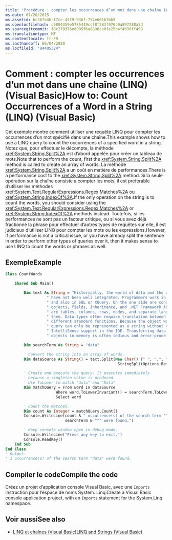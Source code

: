 ```yaml
---
title: 'Procédure : compter les occurrences d’un mot dans une chaîne (LINQ)'
ms.date: 07/20/2015
ms.assetid: bc367e46-f7cc-45f9-936f-754e661b7bb9
ms.openlocfilehash: c6894359e5785419ccf8f283f976c0a897288a5d
ms.sourcegitcommit: f8c270376ed905f6a8896ce0fe25b4f4b38ff498
ms.translationtype: MT
ms.contentlocale: fr-FR
ms.lasthandoff: 06/04/2020
ms.locfileid: "84405324"
---
```

# <a name="how-to-count-occurrences-of-a-word-in-a-string-linq-visual-basic"></a><span data-ttu-id="a4aa9-102">Comment : compter les occurrences d’un mot dans une chaîne (LINQ) (Visual Basic)</span><span class="sxs-lookup"><span data-stu-id="a4aa9-102">How to: Count Occurrences of a Word in a String (LINQ) (Visual Basic)</span></span>

<span data-ttu-id="a4aa9-103">Cet exemple montre comment utiliser une requête LINQ pour compter les occurrences d’un mot spécifié dans une chaîne.</span><span class="sxs-lookup"><span data-stu-id="a4aa9-103">This example shows how to use a LINQ query to count the occurrences of a specified word in a string.</span></span> <span data-ttu-id="a4aa9-104">Notez que, pour effectuer le décompte, la méthode <xref:System.String.Split%2A> est d’abord appelée pour créer un tableau de mots.</span><span class="sxs-lookup"><span data-stu-id="a4aa9-104">Note that to perform the count, first the <xref:System.String.Split%2A> method is called to create an array of words.</span></span> <span data-ttu-id="a4aa9-105">La méthode <xref:System.String.Split%2A> a un coût en matière de performances.</span><span class="sxs-lookup"><span data-stu-id="a4aa9-105">There is a performance cost to the <xref:System.String.Split%2A> method.</span></span> <span data-ttu-id="a4aa9-106">Si la seule opération sur la chaîne consiste à compter les mots, il est préférable d’utiliser les méthodes <xref:System.Text.RegularExpressions.Regex.Matches%2A> ou <xref:System.String.IndexOf%2A>.</span><span class="sxs-lookup"><span data-stu-id="a4aa9-106">If the only operation on the string is to count the words, you should consider using the <xref:System.Text.RegularExpressions.Regex.Matches%2A> or <xref:System.String.IndexOf%2A> methods instead.</span></span> <span data-ttu-id="a4aa9-107">Toutefois, si les performances ne sont pas un facteur critique, ou si vous avez déjà fractionné la phrase pour effectuer d’autres types de requêtes sur elle, il est judicieux d’utiliser LINQ pour compter les mots ou les expressions.</span><span class="sxs-lookup"><span data-stu-id="a4aa9-107">However, if performance is not a critical issue, or you have already split the sentence in order to perform other types of queries over it, then it makes sense to use LINQ to count the words or phrases as well.</span></span>

## <a name="example"></a><span data-ttu-id="a4aa9-108">Exemple</span><span class="sxs-lookup"><span data-stu-id="a4aa9-108">Example</span></span>

```vb
Class CountWords

    Shared Sub Main()

        Dim text As String = "Historically, the world of data and the world of objects" &
                  " have not been well integrated. Programmers work in C# or Visual Basic" &
                  " and also in SQL or XQuery. On the one side are concepts such as classes," &
                  " objects, fields, inheritance, and .NET Framework APIs. On the other side" &
                  " are tables, columns, rows, nodes, and separate languages for dealing with" &
                  " them. Data types often require translation between the two worlds; there are" &
                  " different standard functions. Because the object world has no notion of query, a" &
                  " query can only be represented as a string without compile-time type checking or" &
                  " IntelliSense support in the IDE. Transferring data from SQL tables or XML trees to" &
                  " objects in memory is often tedious and error-prone."

        Dim searchTerm As String = "data"

        ' Convert the string into an array of words.
        Dim dataSource As String() = text.Split(New Char() {" ", ",", ".", ";", ":"},
                                                 StringSplitOptions.RemoveEmptyEntries)

        ' Create and execute the query. It executes immediately
        ' because a singleton value is produced.
        ' Use ToLower to match "data" and "Data"
        Dim matchQuery = From word In dataSource
                      Where word.ToLowerInvariant() = searchTerm.ToLowerInvariant()
                      Select word

        ' Count the matches.
        Dim count As Integer = matchQuery.Count()
        Console.WriteLine(count & " occurrence(s) of the search term """ &
                          searchTerm & """ were found.")

        ' Keep console window open in debug mode.
        Console.WriteLine("Press any key to exit.")
        Console.ReadKey()
    End Sub
End Class
' Output:
' 3 occurrence(s) of the search term "data" were found.
```

## <a name="compile-the-code"></a><span data-ttu-id="a4aa9-109">Compiler le code</span><span class="sxs-lookup"><span data-stu-id="a4aa9-109">Compile the code</span></span>

<span data-ttu-id="a4aa9-110">Créez un projet d’application console Visual Basic, avec une `Imports` instruction pour l’espace de noms System. Linq.</span><span class="sxs-lookup"><span data-stu-id="a4aa9-110">Create a Visual Basic console application project, with an `Imports` statement for the System.Linq namespace.</span></span>

## <a name="see-also"></a><span data-ttu-id="a4aa9-111">Voir aussi</span><span class="sxs-lookup"><span data-stu-id="a4aa9-111">See also</span></span>

- [<span data-ttu-id="a4aa9-112">LINQ et chaînes (Visual Basic)</span><span class="sxs-lookup"><span data-stu-id="a4aa9-112">LINQ and Strings (Visual Basic)</span></span>](linq-and-strings.md)
